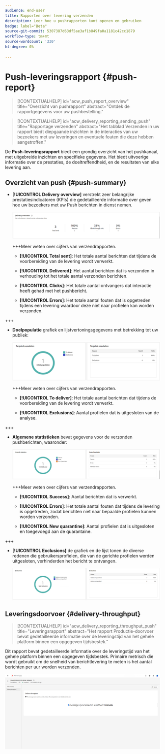 ```yaml
---
audience: end-user
title: Rapporten over levering verzenden
description: Leer hoe u pushrapporten kunt openen en gebruiken
badge: label="Beta"
source-git-commit: 5307387d63df5ae3af1b849fa0a1181c42cc1879
workflow-type: tm+mt
source-wordcount: '330'
ht-degree: 0%

---
```


# Push-leveringsrapport {#push-report}

>[!CONTEXTUALHELP]
>id="acw_push_report_overview"
>title="Overzicht van pushrapport"
>abstract="Ontdek de rapportgegevens voor uw pushbestelling."

>[!CONTEXTUALHELP]
>id="acw_delivery_reporting_sending_push"
>title="Rapportage verzenden"
>abstract="Het tabblad Verzenden in uw rapport biedt diepgaande inzichten in de interacties van uw bezoekers met uw leveringen en eventuele fouten die deze hebben aangetroffen."

De **Push-leveringsrapport** biedt een grondig overzicht van het pushkanaal, met uitgebreide inzichten en specifieke gegevens. Het biedt uitvoerige informatie over de prestaties, de doeltreffendheid, en de resultaten van elke levering aan.

## Overzicht van push {#push-summary}

* **[!UICONTROL Delivery overview]** verstrekt zeer belangrijke prestatiesindicatoren (KPIs) die gedetailleerde informatie over geven hoe uw bezoekers met uw Push berichten in dienst nemen.

  ![](assets/reporting_push_3.png)

  +++Meer weten over cijfers van verzendrapporten.

   * **[!UICONTROL Total sent]**: Het totale aantal berichten dat tijdens de voorbereiding van de levering wordt verwerkt.

   * **[!UICONTROL Delivered]**: Het aantal berichten dat is verzonden in verhouding tot het totale aantal verzonden berichten.

   * **[!UICONTROL Clicks]**: Het totale aantal ontvangers dat interactie heeft gehad met het pushbericht.

   * **[!UICONTROL Errors]**: Het totale aantal fouten dat is opgetreden tijdens een levering waardoor deze niet naar profielen kan worden verzonden.

+++

* **Doelpopulatie** grafiek en lijstvertoningsgegevens met betrekking tot uw publiek:

  ![](assets/reporting_push_4.png)

  +++Meer weten over cijfers van verzendrapporten.

   * **[!UICONTROL To deliver]**: Het totale aantal berichten dat tijdens de voorbereiding van de levering wordt verwerkt.

   * **[!UICONTROL Exclusions]**: Aantal profielen dat is uitgesloten van de analyse.

+++

* **Algemene statistieken** bevat gegevens voor de verzonden pushberichten, waaronder:

  ![](assets/reporting_push_5.png)

  +++Meer weten over cijfers van verzendrapporten.

   * **[!UICONTROL Success]**: Aantal berichten dat is verwerkt.

   * **[!UICONTROL Errors]**: Het totale aantal fouten dat tijdens de levering is opgetreden, zodat berichten niet naar bepaalde profielen kunnen worden verzonden.

   * **[!UICONTROL New quarantine]**: Aantal profielen dat is uitgesloten en toegevoegd aan de quarantaine.

+++

* **[!UICONTROL Exclusions]** de grafiek en de lijst tonen de diverse redenen die gebruikersprofielen, die van de gerichte profielen werden uitgesloten, verhinderden het bericht te ontvangen.

  ![](assets/reporting_push_6.png)

## Leveringsdoorvoer {#delivery-throughput}

>[!CONTEXTUALHELP]
>id="acw_delivery_reporting_throughput_push"
>title="Leveringsrapport"
>abstract="Het rapport Productie-doorvoer bevat gedetailleerde informatie over de leveringstijd van het gehele platform binnen een opgegeven tijdsbestek."

Dit rapport bevat gedetailleerde informatie over de leveringstijd van het gehele platform binnen een opgegeven tijdsbestek. Primaire metrisch die wordt gebruikt om de snelheid van berichtlevering te meten is het aantal berichten per uur worden verzonden.

![](assets/reporting_push_2.png)
